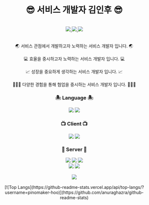 
<div align="center">
  <h1>😎 서비스 개발자 김인후 😎</h1>
  <p>
    <br />
    <a href = "https://www.instagram.com/pino._.hoo/">
      <img src="https://img.shields.io/badge/instagram-purple?style=flat-square&logo=Instagram&logoColor=white"/>
    </a>
    <a href = "https://pinomaker.com/">
      <img src="https://img.shields.io/badge/Blog-orange?style=flat-square&logo=Blogger&logoColor=white"/>
    </a>
    <a href = "https://invincible-governor-a3a.notion.site/41ed73f2603146478d3f2dbf13043e93">
      <img src ="https://img.shields.io/badge/Profile-%23C21325?style=flat-square&logo=Notion&logoColor=white" />
    </a>
    <br />
    <br />
    <br />
    🌏 서비스 관점에서 개발하고자 노력하는 서비스 개발자 입니다. 🌏
    <br />
    <br />
    💻 효율을 중시하고자 노력하는 서비스 개발자 입니다. 💻
    <br />
    <br />
    📈 성장을 중요하게 생각하는 서비스 개발자 입니다. 📈
    <br />
    <br />
    👩‍👩‍👧 다양한 경험을 통해 협업을 중시하는 서비스 개발자 입니다. 👩‍👩‍👧
  </p>
  <h3>🏝️ Language 🏝️</h3>
  <img src= "https://img.shields.io/badge/JavaScript-F4D53E?style=flat-square&logo=JavaScript&logoColor=white"/>
  <img src= "https://img.shields.io/badge/Typescript-%23007ACC.svg?style=flat-square&logo=TypeScript&logoColor=white"/>
  <br />
  <h3>📺 Client 📺</h3>
  <img src ="https://img.shields.io/badge/React-blue?style=flat-square&logo=React&logoColor=white"/>   
  <img src ="https://img.shields.io/badge/React Native-blue?style=flat-square&logo=React&logoColor=white"/>   
  <h3>💾 Server 💾</h3>
  <img src= "https://img.shields.io/badge/NodeJS-31B025?style=flat-square&logo=Node.js&logoColor=white"/>
  <img src ="https://img.shields.io/badge/Express-grey.svg?style=flat-square&logo=Express&logoColor=white"/> 
  <img src ="https://img.shields.io/badge/NestJS-%23E0234E.svg?style=flat-square&logo=nestjs&logoColor=white"/>
  <br />
  <img src ="https://img.shields.io/badge/Sequelize-blue?style=flat-square&logo=Sequelize&logoColor=white" />
  <img src ="https://img.shields.io/badge/Typeorm-blue?style=flat-square&logo=Sequelize&logoColor=white" />
  <br />
  <br />
  <img src ="https://img.shields.io/badge/MySQL-orange.svg?style=flat-square&logo=mysql&logoColor=white" /> 
  <br />
  <br />
  [![Top Langs](https://github-readme-stats.vercel.app/api/top-langs/?username=pinomaker-hoo)](https://github.com/anuraghazra/github-readme-stats)
  
</div>
<!--   [![Top Langs](https://github-readme-stats.vercel.app/api/top-langs/?username=pinomaker-hoo&layout=compact)](https://github.com/anuraghazra/github-readme-stats) -->


<!-- ![mazandi profile](http://mazandi.herokuapp.com/api?handle={inhoo23}&theme=warm)
![Solved.ac/profile/inhoo23](http://mazassumnida.wtf/api/v2/generate_badge?boj=inhoo23) -->
